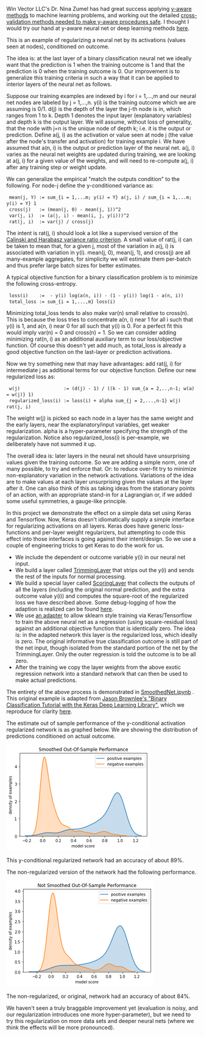 
Win Vector LLC's Dr. Nina Zumel has had great success applying [y-aware methods](http://www.win-vector.com/blog/2016/05/pcr_part2_yaware/) to machine learning problems, and working out the detailed [cross-validation methods needed to make y-aware procedures safe](https://arxiv.org/abs/1611.09477).  I thought I would try our hand at y-aware neural net or deep learning methods [here](https://github.com/WinVector/YConditionalRegularizedModel).

This is an example of regularizing a neural net by its activations (values seen at nodes), conditioned on outcome.

The idea is: at the last layer of a binary classification neural net we ideally want that the prediction is 1 when the training outcome is 1 and that the prediction is 0 when the training outcome is 0.  Our improvement is to generalize this training criteria in such a way that it can be applied to interior layers of the neural net as follows.

Suppose our training examples are indexed by i for i = 1,...,m and our neural net nodes are labeled by j = 1,...,n.  y(i) is the training outcome which we are assuming is 0/1. d(j) is the depth of the layer the j-th node is in, which ranges from 1 to k.  Depth 1 denotes the input layer (explanatory variables) and depth k is the output layer. We will assume, without loss of generality, that the node with j=n is the unique node of depth k; i.e. it is the output or prediction. Define a(j, i) as the activation or value seen at node j (the value after the node's transfer and activation) for training example i.  We have assumed that a(n, i) is the output or prediction layer of the neural net.  a(j, i) varies as the neural net weights are updated during training, we are looking at a(j, i) for a given value of the weights, and will need to re-compute a(j, i) after any training step or weight update.

We can generalize the empirical "match the outputs condition" to the following.  For node-j define the y-conditioned variance as:

     mean(j, Y) := sum_{i = 1,...m; y(i) = Y} a(j, i) / sum_{i = 1,...m; y(i) = Y} 1
     cross(j)   := (mean(j, 0) - mean(j, 1))^2
     var(j, i)  := (a(j, i) - mean(i, j, y(i)))^2
     rat(j, i)  := var(j) / cross(j) 

The intent is rat(j, i) should look a lot like a supervised version of the [Calinski and Harabasz variance ratio criterion](https://www.tandfonline.com/doi/abs/10.1080/03610927408827101).  A small value of rat(j, i) can be taken to mean that, for a given j, most of the variation in a(j, i) is associated with variation in y(i). mean(j, 0), mean(j, 1), and cross(j) are all many-example aggregates, for simplicity we will estimate them per-batch and thus prefer large batch sizes for better estimates.

A typical objective function for a binary classification problem is to minimize the following cross-entropy.

     loss(i)    :=  - y(i) log(a(n, i)) - (1 - y(i)) log(1 - a(n, i))
     total_loss := sum_{i = 1,...,m} loss(i)

Minimizing total_loss tends to also make var(n) small relative to cross(n).  This is because the loss tries to concentrate a(n, i) near 1 for all i such that y(i) is 1, and a(n, i) near 0 for all such that y(i) is 0.  For a perfect fit this would imply var(n) = 0 and cross(n) = 1.  So we can consider adding minimizing rat(n, i) as an additional auxiliary term to our loss/objective function.  Of course this doesn't yet add much, as total_loss is already a good objective function on the last-layer or prediction activations.

Now we try something new that may have advantages: add rat(j, i) for intermediate j as additional terms for our objective function.  Define our new regularized loss as:

     w(j)                := (d(j) - 1) / ((k - 1) sum_{a = 2,..,n-1; w(a) = w(j)} 1)
     regularized_loss(i) := loss(i) + alpha sum_{j = 2,...,n-1} w(j) rat(j, i)

The weight w(j) is picked so each node in a layer has the same weight and the early layers, near the explanatory/input variables, get weaker regularization.  alpha is a hyper-parameter specifying the strength of the regularization.  Notice also regularized_loss(i) is per-example, we deliberately have not summed it up.

The overall idea is: later layers in the neural net should have unsurprising values given the training outcome.  So we are adding a simple norm, one of many possible, to try and enforce that.  Or: to reduce over-fit try to minimize non-explanatory variation in the network activations.  Variations of the idea are to make values at each layer unsurprising given the values at the layer after it. One can also think of this as taking ideas from the stationary points of an action, with an appropriate stand-in for a Lagrangian or, if we added some useful symmetries, a gauge-like principle.

In this project we demonstrate the effect on a simple data set using Keras and Tensorflow.  Now, Keras doesn't idiomatically supply a simple interface for regularizing activations on all layers.  Keras does have generic loss-functions and per-layer weight regularizers, but attempting to code this effect into those interfaces is going against their intent/design. So we use a couple of engineering tricks to get Keras to do the work for us.

  * We include the dependent or outcome variable y(i) in our neural net input.
  * We build a layer called [TrimmingLayer](https://github.com/WinVector/YConditionalRegularizedModel/blob/master/TrimmingLayer.py) that strips out the y(i) and sends the rest of the inputs for normal processing.
  * We build a special layer called [ScoringLayer](https://github.com/WinVector/YConditionalRegularizedModel/blob/master/ScoringLayer.py) that collects the outputs of all the layers (including the original normal prediction, and the extra outcome value y(i)) and computes the square-root of the regularized loss we have described above.  Some debug-logging of how the adaption is realized can be found [here](https://github.com/WinVector/YConditionalRegularizedModel/blob/master/DebugNet.ipynb).
  * We use [an adapter](https://github.com/WinVector/YConditionalRegularizedModel/blob/master/YConditionalRegularizedModel.py) to allow sklearn style training via Keras/Tensorflow to train the above neural net as a regression (using square-residual loss) against an additional objective function that is identically zero. The idea is: in the adapted network this layer is the regularized loss, which ideally is zero. The original informative true classification outcome is still part of the net input, though isolated from the standard portion of the net by the TrimmingLayer.  Only the outer regression is told the outcome is to be all zero.
  * After the training we copy the layer weights from the above exotic regression network into a standard network that can then be used to make actual predictions.

The entirety of the above process is demonstrated in [SmoothedNet.ipynb](https://github.com/WinVector/YConditionalRegularizedModel/blob/master/SmoothedNet.ipynb) .  This original example is adapted from [Jason Brownlee's "Binary Classification Tutorial with the Keras Deep Learning Library"](https://machinelearningmastery.com/binary-classification-tutorial-with-the-keras-deep-learning-library/), which we reproduce for clarity [here](https://github.com/WinVector/YConditionalRegularizedModel/blob/master/BaseNet.ipynb).

The estimate out of sample performance of the y-conditional activation regularized network is as graphed below.  We are showing the distribution of predictions conditioned on actual outcome.

<img src="smoothed_out_perf.png">

This y-conditional regularized network had an accuracy of about 89%.

The non-regularized version of the network had the following performance.

<img src="unsmoothed_out_perf.png">

The non-regularized, or original, network had an accuracy of about 84%.

We haven't seen a truly braggable improvement yet (evaluation is noisy, and our regularization introduces one more hyper-parameter), but we need to try this regularization on more data sets and deeper neural nets (where we think the effects will be more pronounced).



